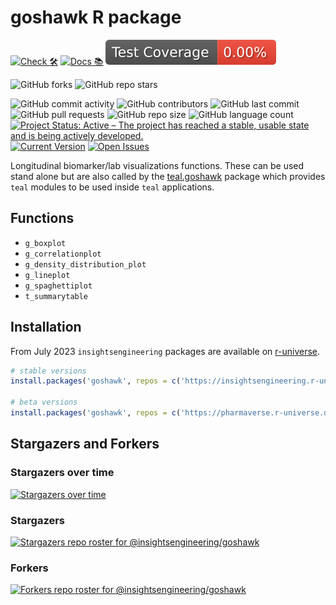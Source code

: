 # goshawk R package

<!-- start badges -->
[![Check 🛠](https://github.com/insightsengineering/goshawk/actions/workflows/check.yaml/badge.svg)](https://insightsengineering.github.io/goshawk/main/unit-test-report/)
[![Docs 📚](https://github.com/insightsengineering/goshawk/actions/workflows/docs.yaml/badge.svg)](https://insightsengineering.github.io/goshawk/)
[![Code Coverage 📔](https://raw.githubusercontent.com/insightsengineering/goshawk/_xml_coverage_reports/data/main/badge.svg)](https://insightsengineering.github.io/goshawk/main/coverage-report/)

![GitHub forks](https://img.shields.io/github/forks/insightsengineering/goshawk?style=social)
![GitHub repo stars](https://img.shields.io/github/stars/insightsengineering/goshawk?style=social)

![GitHub commit activity](https://img.shields.io/github/commit-activity/m/insightsengineering/goshawk)
![GitHub contributors](https://img.shields.io/github/contributors/insightsengineering/goshawk)
![GitHub last commit](https://img.shields.io/github/last-commit/insightsengineering/goshawk)
![GitHub pull requests](https://img.shields.io/github/issues-pr/insightsengineering/goshawk)
![GitHub repo size](https://img.shields.io/github/repo-size/insightsengineering/goshawk)
![GitHub language count](https://img.shields.io/github/languages/count/insightsengineering/goshawk)
[![Project Status: Active – The project has reached a stable, usable state and is being actively developed.](https://www.repostatus.org/badges/latest/active.svg)](https://www.repostatus.org/#active)
[![Current Version](https://img.shields.io/github/r-package/v/insightsengineering/goshawk/main?color=purple\&label=package%20version)](https://github.com/insightsengineering/goshawk/tree/main)
[![Open Issues](https://img.shields.io/github/issues-raw/insightsengineering/goshawk?color=red\&label=open%20issues)](https://github.com/insightsengineering/goshawk/issues?q=is%3Aissue+is%3Aopen+sort%3Aupdated-desc)
<!-- end badges -->

Longitudinal biomarker/lab visualizations functions. These can be used stand alone but are also called by the
[teal.goshawk](https://insightsengineering.github.io/teal.goshawk/) package which provides `teal` modules to be used
inside `teal` applications.

## Functions
<!-- markdownlint-disable MD007 MD030 -->
-   `g_boxplot`
-   `g_correlationplot`
-   `g_density_distribution_plot`
-   `g_lineplot`
-   `g_spaghettiplot`
-   `t_summarytable`
<!-- markdownlint-enable MD007 MD030 -->

## Installation

From July 2023 `insightsengineering` packages are available on [r-universe](https://r-universe.dev/).

```r
# stable versions
install.packages('goshawk', repos = c('https://insightsengineering.r-universe.dev', 'https://cloud.r-project.org'))

# beta versions
install.packages('goshawk', repos = c('https://pharmaverse.r-universe.dev', 'https://cloud.r-project.org'))
```

## Stargazers and Forkers

### Stargazers over time

[![Stargazers over time](https://starchart.cc/insightsengineering/goshawk.svg)](https://starchart.cc/insightsengineering/goshawk)

### Stargazers

[![Stargazers repo roster for @insightsengineering/goshawk](https://reporoster.com/stars/insightsengineering/goshawk)](https://github.com/insightsengineering/goshawk/stargazers)

### Forkers

[![Forkers repo roster for @insightsengineering/goshawk](https://reporoster.com/forks/insightsengineering/goshawk)](https://github.com/insightsengineering/goshawk/network/members)
